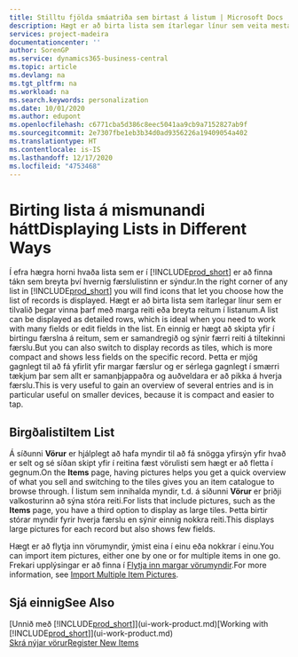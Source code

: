 ```yaml
---
title: Stilltu fjölda smáatriða sem birtast á listum | Microsoft Docs
description: Hægt er að birta lista sem ítarlegar línur sem veita mestar upplýsingar, eða sem reiti sem auðvelt er skima yfir og geta innihaldið smámyndir.
services: project-madeira
documentationcenter: ''
author: SorenGP
ms.service: dynamics365-business-central
ms.topic: article
ms.devlang: na
ms.tgt_pltfrm: na
ms.workload: na
ms.search.keywords: personalization
ms.date: 10/01/2020
ms.author: edupont
ms.openlocfilehash: c6771cba5d386c8eec5041aa9cb9a7152827ab9f
ms.sourcegitcommit: 2e7307fbe1eb3b34d0ad9356226a19409054a402
ms.translationtype: HT
ms.contentlocale: is-IS
ms.lasthandoff: 12/17/2020
ms.locfileid: "4753468"
---
```

# <a name="displaying-lists-in-different-ways"></a><span data-ttu-id="d88f6-103">Birting lista á mismunandi hátt</span><span class="sxs-lookup"><span data-stu-id="d88f6-103">Displaying Lists in Different Ways</span></span>
<span data-ttu-id="d88f6-104">Í efra hægra horni hvaða lista sem er í [!INCLUDE[prod_short](includes/prod_short.md)] er að finna tákn sem breyta því hvernig færslulistinn er sýndur.</span><span class="sxs-lookup"><span data-stu-id="d88f6-104">In the right corner of any list in [!INCLUDE[prod_short](includes/prod_short.md)] you will find icons that let you choose how the list of records is displayed.</span></span> <span data-ttu-id="d88f6-105">Hægt er að birta lista sem ítarlegar línur sem er tilvalið þegar vinna þarf með marga reiti eða breyta reitum í listanum.</span><span class="sxs-lookup"><span data-stu-id="d88f6-105">A list can be displayed as detailed rows, which is ideal when you need to work with many fields or edit fields in the list.</span></span> <span data-ttu-id="d88f6-106">En einnig er hægt að skipta yfir í birtingu færslna á reitum, sem er samandregið og sýnir færri reiti á tiltekinni færslu.</span><span class="sxs-lookup"><span data-stu-id="d88f6-106">But you can also switch to display records as tiles, which is more compact and shows less fields on the specific record.</span></span> <span data-ttu-id="d88f6-107">Þetta er mjög gagnlegt til að fá yfirlit yfir margar færslur og er sérlega gagnlegt í smærri tækjum þar sem allt er samanþjappaðra og auðveldara er að pikka á hverja færslu.</span><span class="sxs-lookup"><span data-stu-id="d88f6-107">This is very useful to gain an overview of several entries and is in particular useful on smaller devices, because it is compact and easier to tap.</span></span>

## <a name="item-list"></a><span data-ttu-id="d88f6-108">Birgðalisti</span><span class="sxs-lookup"><span data-stu-id="d88f6-108">Item List</span></span>
<span data-ttu-id="d88f6-109">Á síðunni **Vörur** er hjálplegt að hafa myndir til að fá snögga yfirsýn yfir hvað er selt og sé síðan skipt yfir í reitina fæst vörulisti sem hægt er að fletta í gegnum.</span><span class="sxs-lookup"><span data-stu-id="d88f6-109">On the **Items** page, having pictures helps you get a quick overview of what you sell and switching to the tiles gives you an item catalogue to browse through.</span></span> <span data-ttu-id="d88f6-110">Í listum sem innihalda myndir, t.d. á síðunni **Vörur** er þriðji valkosturinn að sýna stóra reiti.</span><span class="sxs-lookup"><span data-stu-id="d88f6-110">For lists that include pictures, such as the **Items** page, you have a third option to display as large tiles.</span></span> <span data-ttu-id="d88f6-111">Þetta birtir stórar myndir fyrir hverja færslu en sýnir einnig nokkra reiti.</span><span class="sxs-lookup"><span data-stu-id="d88f6-111">This displays large pictures for each record but also shows few fields.</span></span>

<span data-ttu-id="d88f6-112">Hægt er að flytja inn vörumyndir, ýmist eina í einu eða nokkrar í einu.</span><span class="sxs-lookup"><span data-stu-id="d88f6-112">You can import item pictures, either one by one or for multiple items in one go.</span></span> <span data-ttu-id="d88f6-113">Frekari upplýsingar er að finna í [Flytja inn margar vörumyndir](inventory-how-import-item-pictures.md).</span><span class="sxs-lookup"><span data-stu-id="d88f6-113">For more information, see [Import Multiple Item Pictures](inventory-how-import-item-pictures.md).</span></span>  

## <a name="see-also"></a><span data-ttu-id="d88f6-114">Sjá einnig</span><span class="sxs-lookup"><span data-stu-id="d88f6-114">See Also</span></span>
<span data-ttu-id="d88f6-115">[Unnið með [!INCLUDE[prod_short](includes/prod_short.md)]](ui-work-product.md)</span><span class="sxs-lookup"><span data-stu-id="d88f6-115">[Working with [!INCLUDE[prod_short](includes/prod_short.md)]](ui-work-product.md)</span></span>  
[<span data-ttu-id="d88f6-116">Skrá nýjar vörur</span><span class="sxs-lookup"><span data-stu-id="d88f6-116">Register New Items</span></span>](inventory-how-register-new-items.md)  
